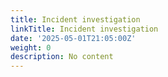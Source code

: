 ```yaml
---
title: Incident investigation
linkTitle: Incident investigation
date: '2025-05-01T21:05:00Z'
weight: 0
description: No content
---
```



